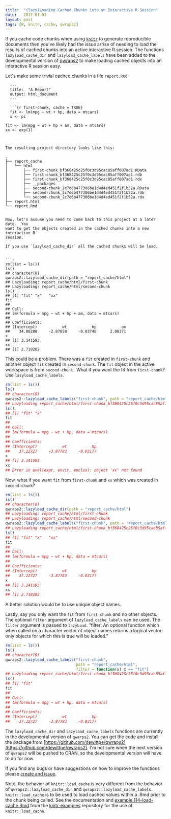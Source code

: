 ```yaml
---
title:  "(lazy)Loading Cached Chunks into an Interactive R Session"
date:   2017-01-03
layout: post
tags: [R, knitr, cache, qwraps2]
---
```


If you cache code chunks when using
[`knitr`](https://CRAN.R-project.org/package=knitr) to generate reproducible
documents then you've likely had the issue arrise of needing to load the results
of cached chunks into an active interactive R session.  The functions
`lazyload_cache_dir` and `lazyload_cache_labels` have been added to the
developmental version of [qwraps2](https://github.com/dewittpe/qwraps2) to make
loading cached objects into an interactive R session easy.



Let's make some trivial cached chunks in a file `report.Rmd`

```
  ---
  title:  "A Report"
  output: html_document
  ---
  
  ```{r first-chunk, cache = TRUE}
  fit <- lm(mpg ~ wt + hp, data = mtcars)
  x <- pi
  ```
  
  ```{r second-chunk, cache = TRUE}
  fit <- lm(mpg ~ wt + hp + am, data = mtcars)
  xx <- exp(1)
  ```
```

  
The resulting project directory looks like this:

```
    .
    ├── report_cache
    │   └── html
    │       ├── first-chunk_bf368425c25f0c3d95cac85aff007ad1.RData
    │       ├── first-chunk_bf368425c25f0c3d95cac85aff007ad1.rdb
    │       ├── first-chunk_bf368425c25f0c3d95cac85aff007ad1.rdx
    │       ├── __packages
    │       ├── second-chunk_2c7d6b477306be1d4d4ed451f2f1b52a.RData
    │       ├── second-chunk_2c7d6b477306be1d4d4ed451f2f1b52a.rdb
    │       └── second-chunk_2c7d6b477306be1d4d4ed451f2f1b52a.rdx
    ├── report.html
    └── report.Rmd
```

Now, let's assume you need to come back to this project at a later date.  You
want to get the objects created in the cached chunks into a new interactive R
session.

If you use `lazyload_cache_dir` all the cached chunks will be load.


```r
rm(list = ls())
ls()
## character(0)
qwraps2::lazyload_cache_dir(path = "report_cache/html")
## Lazyloading: report_cache/html/first-chunk
## Lazyloading: report_cache/html/second-chunk
ls()
## [1] "fit" "x"   "xx"
fit
## 
## Call:
## lm(formula = mpg ~ wt + hp + am, data = mtcars)
## 
## Coefficients:
## (Intercept)           wt           hp           am  
##    34.00288     -2.87858     -0.03748      2.08371
x
## [1] 3.141593
xx
## [1] 2.718282
```
This could be a problem.  There was a `fit` created in `first-chunk` and another
object `fit` created in `second-chunk`.  The `fit` object in the active
workspace is from `second-chunk.`  What if you want the fit from `first-chunk`?
Use `lazyload_cache_labels`.


```r
rm(list = ls())
ls()
## character(0)
qwraps2::lazyload_cache_labels("first-chunk", path = "report_cache/html")
## Lazyloading report_cache/html/first-chunk_bf368425c25f0c3d95cac85aff007ad1
ls()
## [1] "fit" "x"
fit
## 
## Call:
## lm(formula = mpg ~ wt + hp, data = mtcars)
## 
## Coefficients:
## (Intercept)           wt           hp  
##    37.22727     -3.87783     -0.03177
x
## [1] 3.141593
xx
## Error in eval(expr, envir, enclos): object 'xx' not found
```

Now, what if you want `fit` from `first-chunk` and `xx` which was created in
`second-chunk`?


```r
rm(list = ls())
ls()
## character(0)
qwraps2::lazyload_cache_dir(path = "report_cache/html")
## Lazyloading: report_cache/html/first-chunk
## Lazyloading: report_cache/html/second-chunk
qwraps2::lazyload_cache_labels("first-chunk", path = "report_cache/html")
## Lazyloading report_cache/html/first-chunk_bf368425c25f0c3d95cac85aff007ad1
ls()
## [1] "fit" "x"   "xx"
fit
## 
## Call:
## lm(formula = mpg ~ wt + hp, data = mtcars)
## 
## Coefficients:
## (Intercept)           wt           hp  
##    37.22727     -3.87783     -0.03177
x
## [1] 3.141593
xx
## [1] 2.718282
```

A better solution would be to use unique object names.  

Lastly, say you only want the `fit` from `first-chunk` and no other objects.
The optional `filter` argument of `lazyload_cache_labels` can be used.  The
`filter` argument is passed to `lazyLoad`.  "filter: An optional function which
when called on a character vector of object names returns a logical vector:
only objects for which this is true will be loaded."


```r
rm(list = ls())
ls()
## character(0)
qwraps2::lazyload_cache_labels("first-chunk",
                               path = "report_cache/html",
                               filter = function(x) x == "fit")
## Lazyloading report_cache/html/first-chunk_bf368425c25f0c3d95cac85aff007ad1
ls()
## [1] "fit"
fit
## 
## Call:
## lm(formula = mpg ~ wt + hp, data = mtcars)
## 
## Coefficients:
## (Intercept)           wt           hp  
##    37.22727     -3.87783     -0.03177
```

The `lazyload_cache_dir` and `lazyload_cache_labels` functions are currently in
the developmental version of `qwarps2`.  You can get the code and install the
package from [https://github.com/dewittpe/qwraps2](https://github.com/dewittpe/qwraps2).
I'm not sure when the next version of `qwraps2` will be pushed to CRAN, so the
developmental version will have to do for now.

If you find any bugs or have suggestions on how to improve the functions please
[create and issue](https://github.com/dewittpe/qwraps2/issues).

Note, the behavior of `knitr::load_cache` is very different from the behavior of
`qwraps2::lazyload_cache_dir` and `qwraps2::lazyload_cache_labels`.
`knitr::load_cache` is to be used to load cached values within a .Rmd prior to
the chunk being called.  See the documentation and 
[example 114-load-cache.Rmd](https://github.com/yihui/knitr-examples) from the 
[knitr-examples](https://github.com/yihui/knitr-examples) repository for the use of
`knitr::load_cache`.

